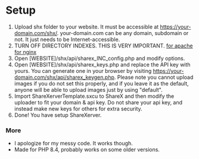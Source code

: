 # Setup
1. Upload shx folder to your website. It must be accessible at https://your-domain.com/shx/. your-domain.com can be any domain, subdomain or not. It just needs to be Internet-accessible.
2. TURN OFF DIRECTORY INDEXES. THIS IS VERY IMPORTANT. [for apache](https://help.dreamhost.com/hc/en-us/articles/215747718-Control-directory-indexes-with-an-htaccess-file#Turning_off_directory_indexes) [for nginx](https://ubuntushell.com/manage-directory-listing-on-nginx/#:~:text=To%20disable%20it%2C%20you%20need,from%20your%20Nginx%20configuration%20file.&text=Once%20done%2C%20make%20sure%20to,sudo%20systemctl%20restart%20nginx)
3. Open [WEBSITE]/shx/api/sharex\_INC_config.php and modify options.
4. Open [WEBSITE]/shx/api/sharex\_keys.php and replace the API key with yours. You can generate one in your browser by visiting https://your-domain.com/shx/api/sharex_keygen.php. Please note you cannot upload images if you do not set this properly, and if you leave it as the default, anyone will be able to upload images just by using "default".
5. Import ShareXerverTemplate.sxcu to ShareX and then modify the uploader to fit your domain & api key. Do not share your api key, and instead make new keys for others for extra security.
6. Done! You have setup ShareXerver.

### More
- I apologize for my messy code. It works though.
- Made for PHP 8.4, probably works on some older versions.
